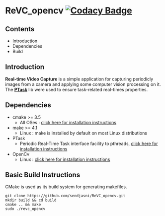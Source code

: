# ReVC_opencv           [![Codacy Badge](https://api.codacy.com/project/badge/Grade/16f57a015f5d447b9ce1ce8042d2af1e)](https://app.codacy.com/app/sendjasni/ReVC_opencv?utm_source=github.com&utm_medium=referral&utm_content=sendjasni/ReVC_opencv&utm_campaign=Badge_Grade_Dashboard)

## Contents
- Introduction
- Dependencies
- Build

## Introduction
**Real-time Video Capture** is a simple application for capturing periodicly images from a camera and applying some computer vision processing on it. The [**PTask**](https://github.com/glipari/ptask) lib were used to ensure task-related real-times properties.  

## Dependencies

- cmake >= 3.5
  	- All OSes : [click here for installation instructions](https://cmake.org/install/)
- make >= 4.1
  	- Linux : make is installed by default on most Linux distributions
- PTask 
  	- Periodic Real-Time Task interface facility to pthreads, [click here for installation instructions](https://github.com/glipari/ptask#compiling)
- OpenCv 
  	- Linux :  [click here for installation instructions](https://docs.opencv.org/3.4/d7/d9f/tutorial_linux_install.html)

## Basic Build Instructions
CMake is used as its build system for generating makefiles.
```shell
git clone https://github.com/sendjasni/ReVC_opencv.git
mkdir build && cd build
cmake .. && make
sudo ./revc_opencv
```
